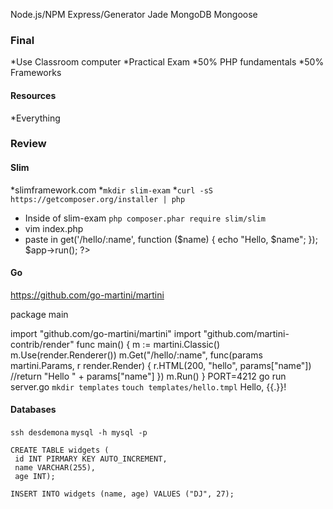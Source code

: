 Node.js/NPM
Express/Generator
Jade
MongoDB
Mongoose


### Final

*Use Classroom computer
*Practical Exam
*50% PHP fundamentals
*50% Frameworks

#### Resources
*Everything


### Review

#### Slim

*slimframework.com
*`mkdir slim-exam`
*`curl -sS https://getcomposer.org/installer | php`
* Inside of slim-exam `php composer.phar require slim/slim`
* vim index.php
* paste in <?php
require 'vendor/autoload.php';
$app = new \Slim\Slim();
$app->get('/hello/:name', function ($name) {
    echo "Hello, $name";
});
$app->run();
?>

#### Go

https://github.com/go-martini/martini

package main

import "github.com/go-martini/martini"
import "github.com/martini-contrib/render"
func main() {
  m := martini.Classic()
  m.Use(render.Renderer())
  m.Get("/hello/:name", func(params martini.Params, r render.Render) {
  	r.HTML(200, "hello", params["name"])   
 	//return "Hello " + params["name"]
  })
  m.Run()
}
PORT=4212 go run server.go
`mkdir templates`
`touch templates/hello.tmpl`
Hello, {{.}}!

#### Databases

`ssh desdemona`
`mysql -h mysql -p`
```
CREATE TABLE widgets (
 id INT PIRMARY KEY AUTO_INCREMENT,
 name VARCHAR(255),
 age INT);

```

`INSERT INTO widgets (name, age) VALUES ("DJ", 27);`




